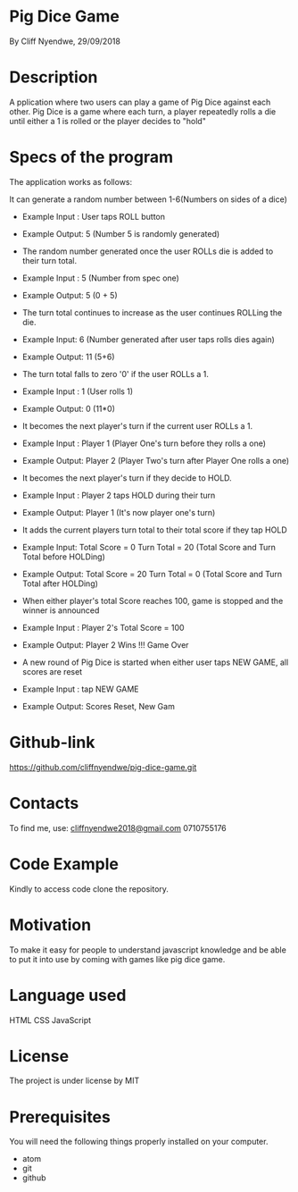 # Pig Dice Game
By Cliff Nyendwe, 29/09/2018
# Description
A pplication where two users can play a game of Pig Dice against each other. Pig Dice is a game where each turn, a player repeatedly rolls a die until either a 1 is rolled or the player decides to "hold"
# Specs of the program
The application works as follows:

It can generate a random number between 1-6(Numbers on sides of a dice)

* Example Input : User taps ROLL button
* Example Output: 5 (Number 5 is randomly generated)
* The random number generated once the user ROLLs die is added to their turn total.

* Example Input : 5 (Number from spec one)
* Example Output: 5 (0 + 5)
* The turn total continues to increase as the user continues ROLLing the die.

* Example Input: 6 (Number generated after user taps rolls dies again)
* Example Output: 11 (5+6)
* The turn total falls to zero '0' if the user ROLLs a 1.

* Example Input : 1 (User rolls 1)
* Example Output: 0 (11*0)
* It becomes the next player's turn if the current user ROLLs a 1.

* Example Input : Player 1 (Player One's turn before they rolls a one)
* Example Output: Player 2 (Player Two's turn after Player One rolls a one)
* It becomes the next player's turn if they decide to HOLD.

* Example Input : Player 2 taps HOLD during their turn
* Example Output: Player 1 (It's now player one's turn)
* It adds the current players turn total to their total score if they tap HOLD

* Example Input: Total Score = 0 Turn Total = 20 (Total Score and Turn Total before HOLDing)
* Example Output: Total Score = 20 Turn Total = 0 (Total Score and Turn Total after HOLDing)
* When either player's total Score reaches 100, game is stopped and the winner is announced

* Example Input : Player 2's Total Score = 100
* Example Output: Player 2 Wins !!! Game Over
* A new round of Pig Dice is started when either user taps NEW GAME, all scores are reset

* Example Input : tap NEW GAME
* Example Output: Scores Reset, New Gam

# Github-link
https://github.com/cliffnyendwe/pig-dice-game.git

# Contacts
To find me, use: cliffnyendwe2018@gmail.com 0710755176

# Code Example
Kindly to access code clone the repository.

# Motivation
To make it easy for people to understand javascript knowledge and be able to put it into use by coming with games like pig dice game.

# Language used
HTML CSS JavaScript

# License
The project is under license by MIT

# Prerequisites
You will need the following things properly installed on your computer.

* atom
* git
* github